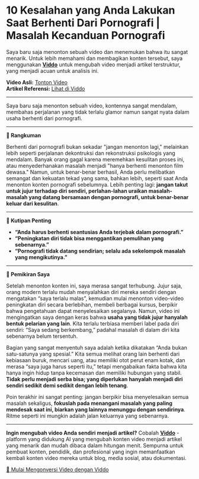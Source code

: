 # 10 Kesalahan yang Anda Lakukan Saat Berhenti Dari Pornografi | Masalah Kecanduan Pornografi

Saya baru saja menonton sebuah video dan menemukan bahwa itu sangat menarik. Untuk lebih memahami dan membagikan konten tersebut, saya menggunakan **[Viddo](https://viddo.pro/)** untuk mengubah video menjadi artikel terstruktur, yang menjadi acuan untuk analisis ini.

**Video Asli:** [Tonton Video](https://www.youtube.com/watch?v=UWJCKQwCXR4)  
**Artikel Referensi:** [Lihat di Viddo](https://viddo.pro/zh/video-result/22fa1819-7279-4682-be50-0d4ed6a6256a)

---

Saya baru saja menonton sebuah video, kontennya sangat mendalam, membahas perjalanan yang tidak terlalu glamor namun sangat nyata dalam usaha berhenti dari pornografi.

---

**📌 Rangkuman**

Berhenti dari pornografi bukan sekadar "jangan menonton lagi," melainkan lebih seperti perjalanan dekontruksi dan rekonstruksi psikologis yang mendalam. Banyak orang gagal karena meremehkan kesulitan proses ini, atau menyederhanakan masalah menjadi "hanya berhenti menonton film dewasa." Namun, untuk benar-benar berhasil, Anda perlu melibatkan semangat dan kekuatan tekad yang sama, bahkan lebih, seperti saat Anda menonton konten pornografi sebelumnya. Lebih penting lagi: **jangan takut untuk jujur terhadap diri sendiri, perlahan-lahan uraikan masalah-masalah yang datang bersamaan dengan pornografi, untuk benar-benar keluar dari kesulitan**.

---

**💬 Kutipan Penting**

- **“Anda harus berhenti seantusias Anda terjebak dalam pornografi.”**
- **“Peningkatan diri tidak bisa menggantikan pemulihan yang sebenarnya.”**
- **“Pornografi tidak datang sendirian; selalu ada sekelompok masalah yang mengikutinya.”**

---

**🧠 Pemikiran Saya**

Setelah menonton konten ini, saya merasa sangat terhubung. Jujur saja, orang modern terlalu mudah menyalahkan diri mereka sendiri dengan mengatakan “saya terlalu malas”, kemudian mulai menonton video-video peningkatan diri secara berlebihan, membeli berbagai kursus, berpikir bahwa pengetahuan dapat menyelesaikan segalanya. Namun, video ini mengingatkan saya dengan keras bahwa **usaha yang tidak jujur hanyalah bentuk pelarian yang lain**. Kita terlalu terbiasa memberi label pada diri sendiri: “Saya sedang berkembang,” padahal masalah di dalam diri kita sebenarnya belum tersentuh.

Bagian yang sangat menyentuh saya adalah ketika dikatakan “Anda bukan satu-satunya yang spesial.” Kita semua melihat orang lain berhenti dari kebiasaan buruk, mencari uang, atau memiliki otot perut enam kotak, dan merasa “saya juga harus seperti itu,” tetapi mengabaikan fakta bahwa kita hanya ingin hidup tanpa kecemasan dan memiliki hubungan yang stabil. **Tidak perlu menjadi serba bisa; yang diperlukan hanyalah menjadi diri sendiri sedikit demi sedikit dengan lebih tenang**.

Poin terakhir ini sangat penting: jangan berpikir bisa menyelesaikan semua masalah sekaligus, **fokuslah pada menangani masalah yang paling mendesak saat ini, biarkan yang lainnya menunggu dengan sendirinya**. Ritme seperti ini mungkin adalah jalan keluarnya yang sebenarnya.

---

**Ingin mengubah video Anda sendiri menjadi artikel?** Cobalah **[Viddo](https://viddo.pro/)** - platform yang didukung AI yang mengubah konten video menjadi artikel yang menarik dan mudah dibaca dalam hitungan menit. Sempurna untuk pembuat konten, pendidik, dan profesional yang ingin memanfaatkan kembali konten video mereka untuk blog, media sosial, atau dokumentasi.

[🚀 Mulai Mengonversi Video dengan Viddo](https://viddo.pro/)